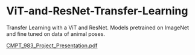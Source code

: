 # ViT-and-ResNet-Transfer-Learning
Transfer Learning with a ViT and ResNet. Models pretrained on ImageNet and fine tuned on data of animal poses.

[CMPT_983_Project_Presentation.pdf](https://github.com/Johann4DL/ViT-and-ResNet-Transfer-Learning/files/15003776/CMPT_983_Project_Presentation.pdf)
